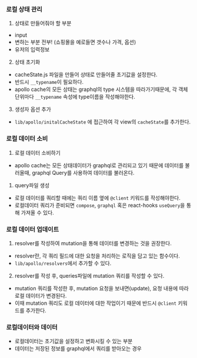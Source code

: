 ### 로컬 상태 관리
1. 상태로 만들어줘야 할 부분
- input
- 변하는 부분 전부! (쇼핑몰을 예로들면 갯수나 가격, 옵션)
- 유저의 입력정보 

2. 상태 초기화
- cacheState.js 파일을 만들어 상태로 만들어줄 초기값을 설정한다.
- 반드시 `__typename`이 필요하다.
- apollo cache의 모든 상태는 graphql의 type 시스템을 따라가기때문에, 각 객체 단위마다 `__typename` 속성에 type이름을 작성해야한다.

3. 생성자 옵션 추가
- `lib/apollo/initalCacheState` 에 접근하여 각 view의 `cacheState`를 추가한다.

### 로컬 데이터 소비
1. 로컬 데이터 소비하기
- apollo cache는 모든 상태데이터가 graphql로 관리되고 있기 때문에 데이터를 불러올때, graphql Query를 사용하여 데이터를 불러온다.

1. query파일 생성
- 로컬 데이터를 쿼리할 때에는 쿼리 이름 옆에 `@client` 키워드를 작성해야한다.
- 로컬데이터 쿼리가 준비되면 `compose`, `graphql` 혹은 react-hooks `useQuery`을 통해 가져올 수 있다.

### 로컬 데이터 업데이트
1. resolver를 작성하여 mutation을 통해 데이터를 변경하는 것을 권장한다. 
- resolver란, 각 쿼리 필드에 대한 요청을 처리하는 로직을 담고 있는 함수이다.
- `lib/apollo/resolvers`에서 추가할 수 있다.

2. resolver를 작성 후, queries파일에 mutation 쿼리를 작성할 수 있다. 
- mutation 쿼리를 작성한 후, mutation 요청을 보내면(update), 요청 내용에 따라 로컬 데이터가 변경된다.
- 이때 mutation 쿼리도 로컬 데이터에 대한 작업이기 때문에 반드시 `@client` 키워드를 추가한다.

### 로컬데이터와 데이터
- 로컬데이터는 초기값을 설정하고 변화시킬 수 있는 부분
- 데이터는 저장된 정보를 graphql에서 쿼리를 받아오는 경우